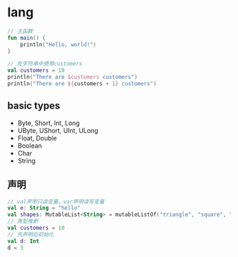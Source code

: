 # lang

```kotlin
// 主函数
fun main() {
    println("Hello, world!")
}
```

```kotlin
// 在字符串中使用customers
val customers = 10
println("There are $customers customers")
println("There are ${customers + 1} customers")
```

## basic types

- Byte, Short, Int, Long
- UByte, UShort, UInt, ULong
- Float, Double
- Boolean
- Char
- String

## 声明

```kotlin
// val声明只读变量，var声明读写变量
val e: String = "hello"
val shapes: MutableList<String> = mutableListOf("triangle", "square", "circle")
// 类型推断
val customers = 10
// 先声明后初始化
val d: Int
d = 3
```
